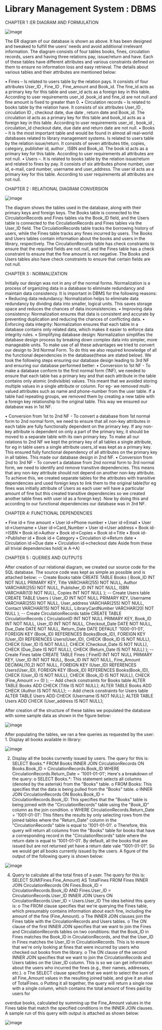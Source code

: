 # Library Management System : DBMS

CHAPTER 1 :ER DIAGRAM AND FORMULATION

![image](https://github.com/Satvik2810/DBMS/assets/81152998/6048c47c-bc2a-40b8-95f4-7ca9f9687097)


The ER diagram of our database is shown as above. It has been designed and tweaked to fulfill the users’ needs and avoid additional irrelevant information. The diagram consists of four tables books, fines, circulation records, users and having three relations pay, issue/return and have. Each of these tables have different attributes and various constraints defined on them to ensure no information loss and easy retrieval. The details about various tables and their attributes are mentioned below:

• Fines – Is related to users table by the relation pays. It consists of four attributes User_ID , Fine_ID , Fine_amount and Book_id. The fine_id acts as a primary key for this table and user_id acts as a foreign key in this table. According to user requirements user_id ,book_id and fine_id are not null and fine amount is fixed to greater than 0.
• Circulation records – Is related to books table by the relation have. It consists of six attributes User_ID , circulation ID , checkout date, due date , return date and Book_id. The circulation id acts as a primary key for this table and book_id acts as a foreign key in this table. According to user requirements user_id , book_id , circulation_id checkout date, due date and return date are not null.
• Books – It is the most important table and would be found in almost all real-world databases related to library management systems. Is related to users table by the relation issue/return. It consists of seven attributes title, copies, category, publisher id, author , ISBN and Book_id. The book id acts as a primary key for this table. According to user requirements all attributes are not null.
• Users –. It is related to books table by the relation issue/return and related to fines by pay. It consists of six attributes phone number, user id, e-mail, card number, username and user_address. The user id acts as a primary key for this table. According to user requirements all attributes are not null.


CHAPTER 2 : RELATIONAL DIAGRAM CONVERSION

![image](https://github.com/Satvik2810/DBMS/assets/81152998/38ebf2e1-2ee8-4159-9d81-80b3ba0a6447)

  
The diagram shows the tables used in the database, along with their primary keys and foreign keys. The Books table is connected to the CirculationRecords and Fines tables via the Book_ID field, and the Users table is connected to the CirculationRecords and Fines tables via the User_ID field. The CirculationRecords table tracks the borrowing history of users, while the Fines table tracks any fines incurred by users. The Books and Users tables contain information about the books and users in the library, respectively. The CirculationRecords table has check constraints to ensure that the required fields are not null, and the Fines table has a check constraint to ensure that the fine amount is not negative. The Books and Users tables also have check constraints to ensure that certain fields are not null.


CHAPTER 3 : NORMALIZATION

Initially our design was not in any of the normal forms. Normalization is a process of organizing data in a database to eliminate redundancy and maintain data consistency. It is important in DBMS for the following reasons:
• Reducing data redundancy: Normalization helps to eliminate data redundancy by dividing data into smaller, logical units. This saves storage space and reduces the chances of data inconsistencies.
• Improving data consistency: Normalization ensures that data is consistent and accurate by preventing duplication and reducing the chances of conflicting data.
• Enforcing data integrity: Normalization ensures that each table in a database contains only related data, which makes it easier to enforce data integrity rules.
• Simplifying database design: Normalization simplifies the database design process by breaking down complex data into simpler, more manageable units.
To make use of all these advantages we tried to convert our design to 3rd Normal Form. To do this we also required knowledge of all the functional dependencies in the database(these are stated below). We took the following steps ensuring our database design leading to 3rd NF and ensuring our database performed better:
• Conversion to 1st NF - To make a database conform to the first normal form (1NF), we needed to ensure that each table has a primary key and that each attribute in the table contains only atomic (indivisible) values. This meant that we avoided storing multiple values in a single attribute or column. For eg- we removed multi-valued attributes such as name and phone-number from the user table. If a table had repeating groups, we removed them by creating a new table with a foreign key relationship to the original table. This way we ensured our database was in 1st NF.


• Conversion from 1st to 2nd NF - To convert a database from 1st normal form to 2nd normal form, we need to ensure that all non-key attributes in each table are fully functionally dependent on the primary key. If any non-key attribute is dependent on only a part of the primary key, it should be moved to a separate table with its own primary key. To make all our relations to 2nd NF we kept the primary key of all tables a single attribute, for eg in table users a single attribute users_id was kept as a primary key. This ensured fully functional dependency of all attributes on the primary key in all tables. This made our database design in 2nd NF.
• Conversion from 2nd to 3rd NF - To convert a database from 2nd normal form to 3rd normal form, we need to identify and remove transitive dependencies. This means that any non-key attribute should not depend on another non-key attribute. To achieve this, we created separate tables for the attributes with transitive dependencies and used foreign keys to link them to the original table(for eg fines was initially attribute of Users as each user will have a particular amount of fine but this created transitive dependencies so we created another table fines with user id as a foreign key). Now by doing this and according to our functional dependencies our database was in 3rd NF.


CHAPTER 4: FUNCTIONAL DEPENDENCIES

• Fine id-> fine amount
• User id->Phone number
• User id->Email
• User id->Username
• User id->Card_Number
• User id->User address
• Book id->ISBN
• Book id->Author
• Book id->Copies
• Book id->Title
• Book id->Publisher id
• Book id-> Category
• Circulation id->Return date
• Circulation id->Due date
• Circulation id->checkout date
Aside from these all trivial dependencies hold( ie A->A)


CHAPTER 5 : QUERIES AND OUTPUTS

After creation of our relational diagram, we created our source code for the SQL database. The source code was kept as simple as possible and is attached below:
-- Create Books table
CREATE TABLE Books (
Book_ID INT NOT NULL PRIMARY KEY, Title VARCHAR(255) NOT NULL,
Author VARCHAR(255) NOT NULL, Publisher_ID INT NOT NULL,
ISBN VARCHAR(13) NOT NULL,
Copies INT NOT NULL
);
-- Create Users table
CREATE TABLE Users (
User_ID INT NOT NULL PRIMARY KEY, Username VARCHAR(255) NOT NULL, User_address VARCHAR(255) NOT NULL, Contact VARCHAR(15) NOT NULL, LibraryCardNumber VARCHAR(20) NOT NULL );
-- Create CirculationRecords table
CREATE TABLE CirculationRecords (
CirculationID INT NOT NULL PRIMARY KEY,
Book_ID INT NOT NULL,
User_ID INT NOT NULL,
Checkout_Date DATE NOT NULL,
Due_Date DATE NOT NULL,
Return_Date DATE DEFAULT '1000-01-01',
FOREIGN KEY (Book_ID) REFERENCES Books(Book_ID), FOREIGN KEY (User_ID) REFERENCES Users(User_ID), CHECK (Book_ID IS NOT NULL),
CHECK (User_ID IS NOT NULL),
CHECK (Checkout_Date IS NOT NULL),
CHECK (Due_Date IS NOT NULL),
CHECK (Return_Date IS NOT NULL)
);
-- Create Fines table
CREATE TABLE Fines (
FineID INT NOT NULL PRIMARY KEY,
User_ID INT NOT NULL,
Book_ID INT NOT NULL,
Fine_Amount DECIMAL(10,2) NOT NULL,
FOREIGN KEY (User_ID) REFERENCES Users(User_ID), FOREIGN KEY (Book_ID) REFERENCES Books(Book_ID), CHECK (User_ID IS NOT NULL),
CHECK (Book_ID IS NOT NULL),
CHECK (Fine_Amount >= 0)
);
-- Add check constraints for Books table
ALTER TABLE Books ADD CHECK (Title IS NOT NULL); ALTER TABLE Books ADD CHECK (Author IS NOT NULL);
-- Add check constraints for Users table
ALTER TABLE Users ADD CHECK (Username IS NOT NULL); ALTER TABLE Users ADD CHECK (User_address IS NOT NULL);


After creation of the structure of these tables we populated the database with some sample data as shown in the figure below:

![image](https://github.com/Satvik2810/DBMS/assets/81152998/0441a045-e31e-47cc-a364-35368c28d1d2)

After populating the tables, we ran a few queries as requested by the user: 1. Display all books available in library:

![image](https://github.com/Satvik2810/DBMS/assets/81152998/1551dcb6-4b01-4516-a517-acad91502595)


2. Display all the books currently issued by users. The query for this is:
SELECT Books.*
FROM Books
INNER JOIN CirculationRecords ON Books.Book_ID = CirculationRecords.Book_ID WHERE CirculationRecords.Return_Date = '1001-01-01';
Here's a breakdown of the query:
o SELECT Books.*: This statement selects all columns (denoted by the asterisk)
from the "Books" table.
o FROM Books: This specifies that the data is being pulled from the "Books"
table.
o INNER JOIN CirculationRecords ON Books.Book_ID =
CirculationRecords.Book_ID: This specifies that the "Books" table is being joined with the "CirculationRecords" table using the "Book_ID" column as the join condition.
o WHERE CirculationRecords.Return_Date = '1001-01-01': This filters the results by only selecting rows from the joined tables where the "Return_Date" column in the "CirculationRecords" table is equal to '1001-01-01'.
o Therefore, this query will return all columns from the "Books" table for books that have a corresponding record in the "CirculationRecords" table where the return date is equal to '1001-01-01'. By default, all the books that are issued but are not returned yet have a return date vale “1001-01-01”. So we would get all books currently issued by the users.
A figure of the output of the following query is shown below:

![image](https://github.com/Satvik2810/DBMS/assets/81152998/790cdbee-3e5e-49f6-8d89-3708f998d221)


4. Query to calculate all the total fines of a user. The query for this is:
SELECT SUM(Fines.Fine_Amount) AS TotalFines
FROM Fines
INNER JOIN CirculationRecords ON Fines.Book_ID = CirculationRecords.Book_ID AND Fines.User_ID = CirculationRecords.User_ID
INNER JOIN Users ON CirculationRecords.User_ID = Users.User_ID The idea behind this query is:
o The FROM clause specifies that we're querying the Fines table, which presumably contains information about each fine, including the amount of the fine (Fine_Amount).
o The INNER JOIN clauses join the Fines table with the CirculationRecords and Users tables.
o The ON clause of the first INNER JOIN specifies that we want to join the Fines and CirculationRecords tables on two conditions: that the Book_ID in Fines matches the Book_ID in CirculationRecords, and that the User_ID in Fines matches the User_ID in CirculationRecords. This is to ensure that we're only looking at fines that were incurred by users who checked out books from the library.
o The ON clause of the second INNER JOIN specifies that we want to join the CirculationRecords and Users tables on the User_ID column. This is so we can get information about the users who incurred the fines (e.g., their names, addresses, etc.).
o The SELECT clause specifies that we want to select the sum of all Fine_Amount values in the resulting joined table, and give it an alias of TotalFines.
o Putting it all together, the query will return a single row with a single column, which contains the total amount of fines paid by users for


overdue books, calculated by summing up the Fine_Amount values in the Fines table that match the specified conditions in the INNER JOIN clauses.
A sample run of this query with output is attached as shown below:

![image](https://github.com/Satvik2810/DBMS/assets/81152998/ba254283-241c-4fb3-9be5-14c26d48454a)
 
